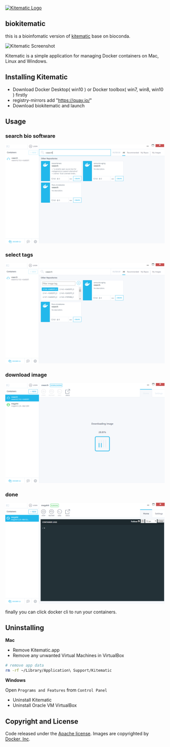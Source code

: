 
[![Kitematic Logo](https://cloud.githubusercontent.com/assets/251292/5269258/1b229c3c-7a2f-11e4-96f1-e7baf3c86d73.png)](https://kitematic.com)

## biokitematic

this is a bioinfomatic version of [kitematic](https://github.com/docker/kitematic) base on bioconda.



![Kitematic Screenshot](https://cloud.githubusercontent.com/assets/251292/8246120/d3ab271a-15ed-11e5-8736-9a730a27c79a.png)

Kitematic is a simple application for managing Docker containers on Mac, Linux and Windows.


## Installing Kitematic

- Download Docker Desktop( win10 ) or Docker toolbox( win7, win8, win10 ) firstly
- registry-mirrors add "https://quay.io/"
- Download biokitematic and launch

## Usage

### search bio software
![searech](images/search.png)

### select tags
![tags](images/tags.png)

### download image
![download](images/download.png)

### done
![complete](images/complete.png)

finally you can click docker cli to run your containers.

## Uninstalling

**Mac**

- Remove Kitematic.app
- Remove any unwanted Virtual Machines in VirtualBox
```bash
# remove app data
rm -rf ~/Library/Application\ Support/Kitematic
```

**Windows**

Open `Programs and Features` from `Control Panel`

- Uninstall Kitematic
- Uninstall Oracle VM VirtualBox

## Copyright and License

Code released under the [Apache license](LICENSE).
Images are copyrighted by [Docker, Inc](https://www.docker.com/).
